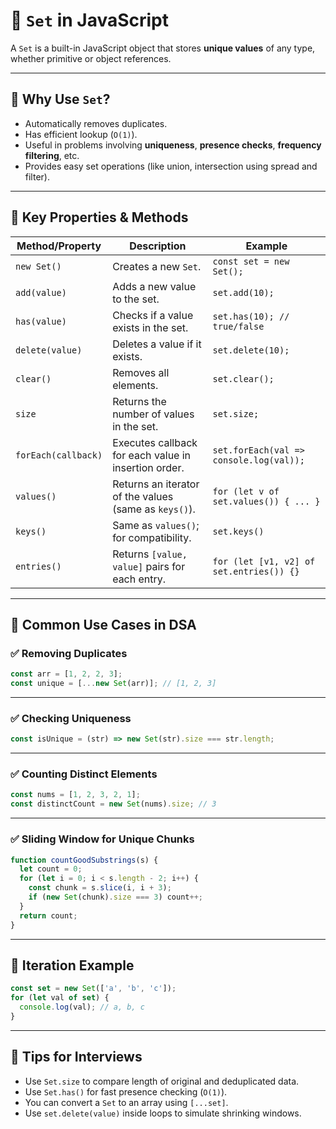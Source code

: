 # 📘 `Set` in JavaScript

A `Set` is a built-in JavaScript object that stores **unique values** of any type, whether primitive or object references.

---

## 🧠 Why Use `Set`?

- Automatically removes duplicates.
- Has efficient lookup (`O(1)`).
- Useful in problems involving **uniqueness**, **presence checks**, **frequency filtering**, etc.
- Provides easy set operations (like union, intersection using spread and filter).

---

## 🧩 Key Properties & Methods

| Method/Property     | Description                         | Example                                     |
|---------------------|-------------------------------------------------------|---------------------------------------------|
| `new Set()`         | Creates a new `Set`.                                  | `const set = new Set();`                    |
| `add(value)`        | Adds a new value to the set.                          | `set.add(10);`                              |
| `has(value)`        | Checks if a value exists in the set.                  | `set.has(10); // true/false`                |
| `delete(value)`     | Deletes a value if it exists.                         | `set.delete(10);`                           |
| `clear()`           | Removes all elements.                                 | `set.clear();`                              |
| `size`              | Returns the number of values in the set.              | `set.size;`                                 |
| `forEach(callback)` | Executes callback for each value in insertion order.  | `set.forEach(val => console.log(val));`     |
| `values()`          | Returns an iterator of the values (same as `keys()`). | `for (let v of set.values()) { ... }`       |
| `keys()`            | Same as `values()`; for compatibility.                | `set.keys()`                                |
| `entries()`         | Returns `[value, value]` pairs for each entry.        | `for (let [v1, v2] of set.entries()) {}`    |

---

## 🧪 Common Use Cases in DSA

### ✅ Removing Duplicates

```js
const arr = [1, 2, 2, 3];
const unique = [...new Set(arr)]; // [1, 2, 3]
```

---

### ✅ Checking Uniqueness

```js
const isUnique = (str) => new Set(str).size === str.length;
```

---

### ✅ Counting Distinct Elements

```js
const nums = [1, 2, 3, 2, 1];
const distinctCount = new Set(nums).size; // 3
```

---

### ✅ Sliding Window for Unique Chunks

```js
function countGoodSubstrings(s) {
  let count = 0;
  for (let i = 0; i < s.length - 2; i++) {
    const chunk = s.slice(i, i + 3);
    if (new Set(chunk).size === 3) count++;
  }
  return count;
}
```

---

## 🔄 Iteration Example

```js
const set = new Set(['a', 'b', 'c']);
for (let val of set) {
  console.log(val); // a, b, c
}
```

---

## 📍 Tips for Interviews

- Use `Set.size` to compare length of original and deduplicated data.
- Use `Set.has()` for fast presence checking (`O(1)`).
- You can convert a `Set` to an array using `[...set]`.
- Use `set.delete(value)` inside loops to simulate shrinking windows.
